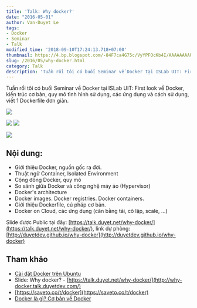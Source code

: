 ```yaml
---
title: 'Talk: Why docker?'
date: "2016-05-01"
author: Van-Duyet Le
tags:
- Docker
- Seminar
- Talk
modified_time: '2018-09-10T17:24:13.718+07:00'
thumbnail: https://4.bp.blogspot.com/-84F7ca4G75c/VyYPFOcKb4I/AAAAAAAAULU/J4g0-i0v5K4s1vK2432PQsnsZ1qFB8MKACLcB/s1600/Screenshot%2Bfrom%2B2016-05-01%2B21-13-19.png
slug: /2016/05/why-docker.html
category: Talk
description: 'Tuần rồi tôi có buổi Seminar về Docker tại ISLab UIT: First look về Docker, kiến trúc cơ bản, quy mô tình hình sử dụng, các ứng dụng và cách sử dụng, viết 1 Dockerfile đơn giản.'
---
```


Tuần rồi tôi có buổi Seminar về Docker tại ISLab UIT: First look về Docker, kiến trúc cơ bản, quy mô tình hình sử dụng, các ứng dụng và cách sử dụng, viết 1 Dockerfile đơn giản.

[![](https://4.bp.blogspot.com/-84F7ca4G75c/VyYPFOcKb4I/AAAAAAAAULU/J4g0-i0v5K4s1vK2432PQsnsZ1qFB8MKACLcB/s400/Screenshot%2Bfrom%2B2016-05-01%2B21-13-19.png)](http://why-docker.talk.duyetdev.com/)

![](https://2.bp.blogspot.com/-H9zTIzmACx0/VyYP5FITwJI/AAAAAAAAUMg/iJkklDffshYlyk31EoHBuxTyBFnWMBJ8QCLcB/s320/13055740_578007822364586_6467164471271838679_o.jpg) ![](https://1.bp.blogspot.com/-FMjupqHNAgs/VyYQi79nljI/AAAAAAAAUNg/P-c6EgFe4yE3lA-4JLF-c4Vs1Bq-2Mr8wCLcB/s400/Screenshot%2Bfrom%2B2016-05-01%2B21-18-27.png)

![](https://4.bp.blogspot.com/-ULipw3Y-7kc/VyYQiwVPMdI/AAAAAAAAUNk/EPX4IhrT84Uw1MJvDGgpE2DVhb-2ZsknACLcB/s400/Screenshot%2Bfrom%2B2016-05-01%2B21-18-42.png)

## Nội dung:  

- Giới thiệu Docker, nguồn gốc ra đời.
- Thuật ngữ Container, Isolated Environment
- Cộng đồng Docker, quy mô
- So sánh giữa Docker và công nghệ máy ảo (Hypervisor)
- Docker's architecture
- Docker images. Docker registries. Docker containers.
- Giới thiệu Dockerfile, cú pháp cơ bản.
- Docker on Cloud, các ứng dụng (cân bằng tải, cô lập, scale, ...)

Slide được Public tại đây: [https://talk.duyet.net/why-docker/](https://talk.duyet.net/why-docker/), link dự phòng: [http://duyetdev.github.io/why-docker](http://duyetdev.github.io/why-docker)

## Tham khảo 

- [Cài đặt Docker trên Ubuntu](https://blog.duyet.net/2016/05/cai-dat-docker-tren-ubuntu.html)
- Slide: Why docker? - [https://talk.duyet.net/why-docker/](http://why-docker.talk.duyetdev.com/)
- [https://saveto.co/t/docker](https://saveto.co/t/docker)
- [Docker là gì? Cơ bản về Docker](https://blog.duyet.net/2015/12/docker-la-gi-co-ban-ve-docker.html#.VyYMd4N94_M)
